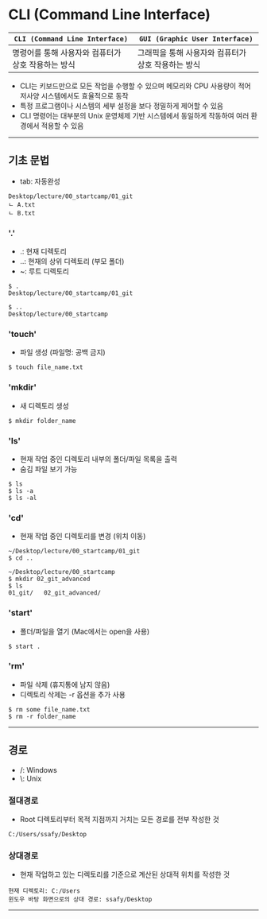 # CLI (Command Line Interface)
|`CLI (Command Line Interface)`|`GUI (Graphic User Interface)`|
|------|-----|
|명령어를 통해 사용자와 컴퓨터가 상호 작용하는 방식|그래픽을 통해 사용자와 컴퓨터가 상호 작용하는 방식|
- CLI는 키보드만으로 모든 작업을 수행할 수 있으며 메모리와 CPU 사용량이 적어 저사양 시스템에서도 효율적으로 동작
- 특정 프로그램이나 시스템의 세부 설정을 보다 정밀하게 제어할 수 있음
- CLI 명령어는 대부분의 Unix 운영체제 기반 시스템에서 동일하게 작동하여 여러 환경에서 적용할 수 있음
---
## 기초 문법
- tab: 자동완성

```
Desktop/lecture/00_startcamp/01_git
ㄴ A.txt
ㄴ B.txt
```
### '.'
- .: 현재 디렉토리
- ..: 현재의 상위 디렉토리 (부모 폴더)
- ~: 루트 디렉토리

```
$ .
Desktop/lecture/00_startcamp/01_git

$ ..
Desktop/lecture/00_startcamp
```

### 'touch'
- 파일 생성 (파일명: 공백 금지)
```
$ touch file_name.txt
```

### 'mkdir'
- 새 디렉토리 생성
```
$ mkdir folder_name
```

### 'ls'
- 현재 작업 중인 디렉토리 내부의 폴더/파일 목록을 출력
- 숨김 파일 보기 가능
```
$ ls
$ ls -a
$ ls -al
```
### 'cd'
- 현재 작업 중인 디렉토리를 변경 (위치 이동)
```
~/Desktop/lecture/00_startcamp/01_git
$ cd ..

~/Desktop/lecture/00_startcamp
$ mkdir 02_git_advanced
$ ls
01_git/   02_git_advanced/
```

### 'start'
- 폴더/파일을 열기 (Mac에서는 open을 사용)
```
$ start .
```

### 'rm'
- 파일 삭제 (휴지통에 남지 않음)
- 디렉토리 삭제는 -r 옵션을 추가 사용
```
$ rm some file_name.txt
$ rm -r folder_name
```
---
## 경로
- /: Windows
- \\: Unix
### 절대경로
- Root 디렉토리부터 목적 지점까지 거치는 모든 경로를 전부 작성한 것
```
C:/Users/ssafy/Desktop
```
### 상대경로
- 현재 작업하고 있는 디렉토리를 기준으로 계산된 상대적 위치를 작성한 것
```
현재 디렉토리: C:/Users
윈도우 바탕 화면으로의 상대 경로: ssafy/Desktop
```
---